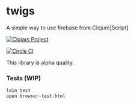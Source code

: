 # twigs

A simple way to use firebase from Clojure[Script]

[![Clojars Project](http://clojars.org/mrmcc3/twigs/latest-version.svg)](http://clojars.org/mrmcc3/twigs)

[![Circle CI](https://circleci.com/gh/mrmcc3/twigs.svg?style=svg)](https://circleci.com/gh/mrmcc3/twigs)

This library is alpha quality.

### Tests (WIP)

```bash
lein test
open browser-test.html
```
